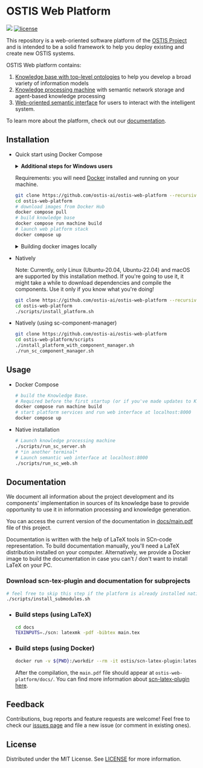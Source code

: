 # OSTIS Web Platform

<img src="https://github.com/ostis-ai/ostis-web-platform/actions/workflows/main.yml/badge.svg?branch=develop"> [![license](https://img.shields.io/badge/License-MIT-yellow.svg)](LICENSE)

This repository is a web-oriented software platform of the [OSTIS Project](https://github.com/ostis-ai/ostis-project) and is intended to be a solid framework to help you deploy existing and create new OSTIS systems.

OSTIS Web platform contains:

1. [Knowledge base with top-level ontologies](https://github.com/ostis-ai/ims.ostis.kb) to help you develop a broad variety of information models
2. [Knowledge processing machine](https://github.com/ostis-ai/sc-machine) with semantic network storage and agent-based knowledge processing
3. [Web-oriented semantic interface](https://github.com/ostis-ai/sc-web) for users to interact with the intelligent system.

To learn more about the platform, check out our [documentation](https://github.com/ostis-ai/ostis-web-platform/blob/develop/docs/main.pdf).

## Installation

- Quick start using Docker Compose

  <details>

  <summary><b>Additional steps for Windows users</b></summary>

  Make sure you are using UNIX line endings inside the repository and `longpaths` are enabled, otherwise you may face problems during build or installation process. Use the commands below to reconfigure Git on your machine:

    ```sh
    git config --global core.autocrlf input
    git config --global core.longpaths true
    ```

  </details>

  Requirements: you will need [Docker](https://docs.docker.com/get-docker/) installed and running on your machine.

  ```sh
  git clone https://github.com/ostis-ai/ostis-web-platform --recursive
  cd ostis-web-platform
  # download images from Docker Hub
  docker compose pull
  # build knowledge base
  docker compose run machine build
  # launch web platform stack
  docker compose up
  ```

   <details>
   <summary> Building docker images locally </summary>

  This may come in handy e.g. when you want to use a custom branch of the sc-machine or sc-web.

  ### Requirements:

  1. In case you're using Windows, set up git using the installation instructions above
  2. Enable Docker BuildKit. You can use `DOCKER_BUILDKIT=1` shell variable for this.

  ### Build process

  ```sh
  git clone https://github.com/ostis-ai/ostis-web-platform --recursive
  cd ostis-web-platform
  ./scripts/install_submodules.sh # download all submodules without compilation.
  docker compose build
  ```

   </details>

- Natively

  Note: Currently, only Linux (Ubuntu-20.04, Ubuntu-22.04) and macOS are supported by this installation method. If you're going to use it, it might take a while to download dependencies and compile the components. Use it only if you know what you're doing!

  ```sh
  git clone https://github.com/ostis-ai/ostis-web-platform --recursive
  cd ostis-web-platform
  ./scripts/install_platform.sh
  ```

- Natively (using sc-component-manager)

  ```sh
  git clone https://github.com/ostis-ai/ostis-web-platform
  cd ostis-web-platform/scripts
  ./install_platform_with_component_manager.sh
  ./run_sc_component_manager.sh
  ```

## Usage

- Docker Compose

  ```sh
  # build the Knowledge Base.
  # Required before the first startup (or if you've made updates to KB sources)
  docker compose run machine build
  # start platform services and run web interface at localhost:8000
  docker compose up
  ```

- Native installation

  ```sh
  # Launch knowledge processing machine
  ./scripts/run_sc_server.sh
  # *in another terminal*
  # Launch semantic web interface at localhost:8000
  ./scripts/run_sc_web.sh
  ```

## Documentation

We document all information about the project development and its components' implementation in sources of its knowledge base
to provide opportunity to use it in information processing and knowledge generation.

You can access the current version of the documentation in [docs/main.pdf](docs/main.pdf) file of this project.

Documentation is written with
the help of LaTeX tools in SCn-code representation. To build documentation manually, you'll need a LaTeX distribution installed on your computer. Alternatively, we provide a Docker image to build the documentation in case you can't / don't want to install LaTeX on your PC.

### Download scn-tex-plugin and documentation for subprojects

```sh
# feel free to skip this step if the platform is already installed natively
./scripts/install_submodules.sh
```

- ### Build steps (using LaTeX)

  ```sh
  cd docs
  TEXINPUTS=./scn: latexmk -pdf -bibtex main.tex
  ```

- ### Build steps (using Docker)

  ```sh
  docker run -v ${PWD}:/workdir --rm -it ostis/scn-latex-plugin:latest "docs/main.tex"
  ```

  After the compilation, the `main.pdf` file should appear at `ostis-web-platform/docs/`. You can find more information about [scn-latex-plugin here](https://github.com/ostis-ai/scn-latex-plugin).

## Feedback

Contributions, bug reports and feature requests are welcome! Feel free to check our [issues page](https://github.com/ostis-ai/ostis-web-platform/issues) and file a new issue (or comment in existing ones).

## License

Distributed under the MIT License. See [LICENSE](LICENSE) for more information.
